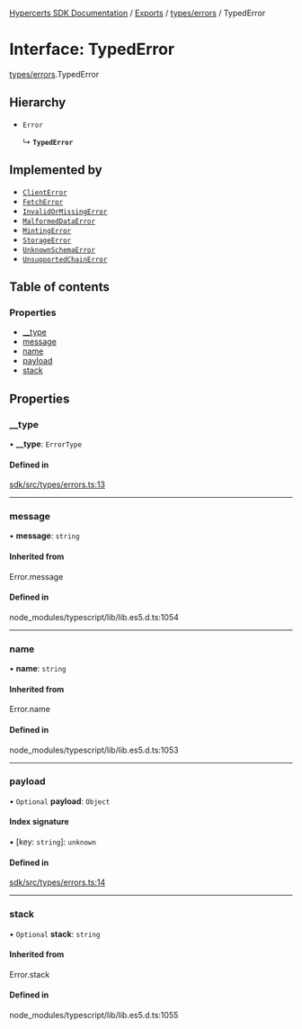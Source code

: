 [Hypercerts SDK Documentation](../README.md) / [Exports](../modules.md) / [types/errors](../modules/types_errors.md) / TypedError

# Interface: TypedError

[types/errors](../modules/types_errors.md).TypedError

## Hierarchy

- `Error`

  ↳ **`TypedError`**

## Implemented by

- [`ClientError`](../classes/types_errors.ClientError.md)
- [`FetchError`](../classes/types_errors.FetchError.md)
- [`InvalidOrMissingError`](../classes/types_errors.InvalidOrMissingError.md)
- [`MalformedDataError`](../classes/types_errors.MalformedDataError.md)
- [`MintingError`](../classes/types_errors.MintingError.md)
- [`StorageError`](../classes/types_errors.StorageError.md)
- [`UnknownSchemaError`](../classes/types_errors.UnknownSchemaError.md)
- [`UnsupportedChainError`](../classes/types_errors.UnsupportedChainError.md)

## Table of contents

### Properties

- [\_\_type](types_errors.TypedError.md#__type)
- [message](types_errors.TypedError.md#message)
- [name](types_errors.TypedError.md#name)
- [payload](types_errors.TypedError.md#payload)
- [stack](types_errors.TypedError.md#stack)

## Properties

### \_\_type

• **\_\_type**: `ErrorType`

#### Defined in

[sdk/src/types/errors.ts:13](https://github.com/Network-Goods/hypercerts/blob/4e6c302/sdk/src/types/errors.ts#L13)

---

### message

• **message**: `string`

#### Inherited from

Error.message

#### Defined in

node_modules/typescript/lib/lib.es5.d.ts:1054

---

### name

• **name**: `string`

#### Inherited from

Error.name

#### Defined in

node_modules/typescript/lib/lib.es5.d.ts:1053

---

### payload

• `Optional` **payload**: `Object`

#### Index signature

▪ [key: `string`]: `unknown`

#### Defined in

[sdk/src/types/errors.ts:14](https://github.com/Network-Goods/hypercerts/blob/4e6c302/sdk/src/types/errors.ts#L14)

---

### stack

• `Optional` **stack**: `string`

#### Inherited from

Error.stack

#### Defined in

node_modules/typescript/lib/lib.es5.d.ts:1055
